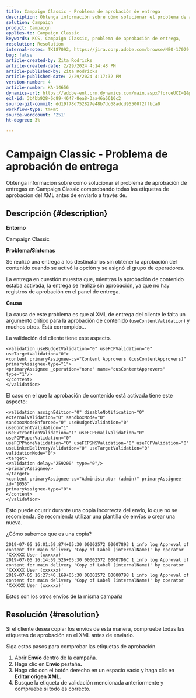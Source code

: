 ```yaml
---
title: Campaign Classic - Problema de aprobación de entrega
description: Obtenga información sobre cómo solucionar el problema de aprobación de envíos en Campaign Classic
solution: Campaign
product: Campaign
applies-to: Campaign Classic
keywords: KCS, Campaign Classic, problema de aprobación de entrega,
resolution: Resolution
internal-notes: TK187092, https://jira.corp.adobe.com/browse/NEO-17029
bug: false
article-created-by: Zita Rodricks
article-created-date: 2/29/2024 4:14:48 PM
article-published-by: Zita Rodricks
article-published-date: 2/29/2024 4:17:32 PM
version-number: 4
article-number: KA-14656
dynamics-url: https://adobe-ent.crm.dynamics.com/main.aspx?forceUCI=1&pagetype=entityrecord&etn=knowledgearticle&id=098836a3-1dd7-ee11-9079-6045bd0065f9
exl-id: 3b4bb928-6d89-4647-8ea8-3aa46a6610c2
source-git-commit: dd19f78d752827e48b7dc68adcd95500f2ffbca0
workflow-type: tm+mt
source-wordcount: '251'
ht-degree: 3%

---
```


# Campaign Classic - Problema de aprobación de entrega


Obtenga información sobre cómo solucionar el problema de aprobación de entregas en Campaign Classic comprobando todas las etiquetas de aprobación del XML antes de enviarlo a través de.

## Descripción {#description}


<b>Entorno</b>

Campaign Classic



<b>Problema/Síntomas</b>

Se realizó una entrega a los destinatarios sin obtener la aprobación del contenido cuando se activó la opción y se asignó el grupo de operadores.

La entrega en cuestión muestra que, mientras la aprobación de contenido estaba activada, la entrega se realizó sin aprobación, ya que no hay registros de aprobación en el panel de entrega.



<b>Causa</b>

La causa de este problema es que al XML de entrega del cliente le falta un argumento crítico para la aprobación de contenido (`useContentValidation`) y muchos otros. Está corrompido...

La validación del cliente tiene este aspecto.




```
<validation useBudgetValidation="0" useFCPValidation="0" useTargetValidation="0">
<content primaryAssignee-cs="Content Approvers (cusContentApprovers)" primaryAssignee-type="1">
<primaryAssignee _operation="none" name="cusContentApprovers" type="1"/>
</content>
</validation>
```




El caso en el que la aprobación de contenido está activada tiene este aspecto:




```
<validation assignEdition="0" disableNotification="0" externalValidation="0" sandboxMode="0"
sandboxModeEnforced="0" useBudgetValidation="0" useContentValidation="1"
useExtractionValidation="1" useFCPEmailValidation="0" useFCPPaperValidation="0"
useFCPPhoneValidation="0" useFCPSMSValidation="0" useFCPValidation="0"
useLinkedDeliveryValidation="0" useTargetValidation="0" validationMode="0">
<target>
<validation delay="259200" type="0"/>
<primaryAssignee/>
</target>
<content primaryAssignee-cs="Administrator (admin)" primaryAssignee-id="1055"
primaryAssignee-type="0">
</content>
</validation>
```




Esto puede ocurrir durante una copia incorrecta del envío, lo que no se recomienda. Se recomienda utilizar una plantilla de envíos o crear una nueva.

¿Cómo sabemos que es una copia?




```
2019-07-05 16:01:59.874+05:30 00002572 00007893 1 info log Approval of content for main delivery 'Copy of Label (internalName)' by operator 'XXXXXX User (xxxxxx)'
2019-07-05 16:14:59.526+05:30 00002572 00007D6C 1 info log Approval of content for main delivery 'Copy of Label (internalName)' by operator 'XXXXXX User (xxxxxx)'
2019-07-05 16:27:40.169+05:30 00002572 00000798 1 info log Approval of content for main delivery 'Copy of Label (internalName)' by operator 'XXXXXX User (xxxxxx)'
```




Estos son los otros envíos de la misma campaña


## Resolución {#resolution}


Si el cliente desea copiar los envíos de esta manera, compruebe todas las etiquetas de aprobación en el XML antes de enviarlo.

Siga estos pasos para comprobar las etiquetas de aprobación.

1. Abrir <b>Envío</b> dentro de la campaña.
2. Haga clic en <b>Envío </b>pestaña<b>.</b>
3. Haga clic con el botón derecho en un espacio vacío y haga clic en <b>Editar origen XML.</b>
4. Busque la etiqueta de validación mencionada anteriormente y compruebe si todo es correcto.

